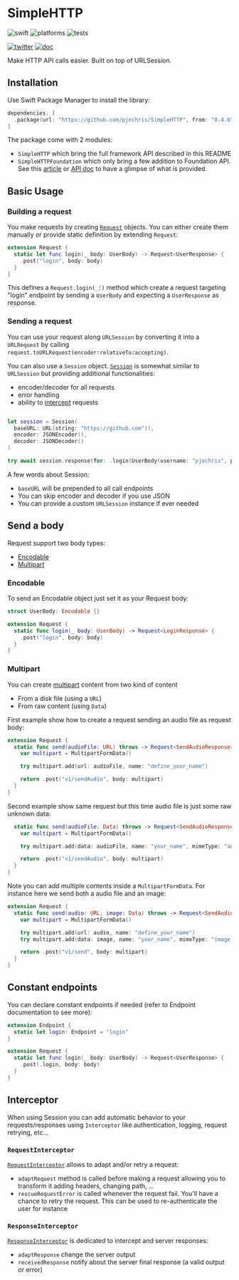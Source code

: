 # SimpleHTTP

![swift](https://img.shields.io/badge/Swift-5.5%2B-orange?logo=swift&logoColor=white)
![platforms](https://img.shields.io/badge/Platforms-iOS%20%7C%20macOS-lightgrey)
![tests](https://github.com/pjechris/SimpleHTTP/actions/workflows/test.yml/badge.svg)

[![twitter](https://img.shields.io/badge/twitter-pjechris-1DA1F2?logo=twitter&logoColor=white)](https://twitter.com/pjechris)
[![doc](https://img.shields.io/badge/read%20the%20doc-8CA1AF?logo=readthedocs&logoColor=white)](https://pjechris.github.io/SimpleHTTP/)

Make HTTP API calls easier. Built on top of URLSession.

## Installation

Use Swift Package Manager to install the library:

```swift
dependencies: [
  .package(url: "https://github.com/pjechris/SimpleHTTP", from: "0.4.0"),
]
```

The package come with 2 modules:

- `SimpleHTTP` which bring the full framework API described in this README
- `SimpleHTTPFoundation` which only bring a few addition to Foundation API. See this [article](https://swiftunwrap.com/article/designing-http-framework-foundation/) or [API doc](https://pjechris.github.io/SimpleHTTP/) to have a glimpse of what is provided.

## Basic Usage

### Building a request

You make requests by creating [`Request`](https://pjechris.github.io/SimpleHTTP/Structs/Request.html) objects. You can either create them manually or provide static definition by extending `Request`:

```swift
extension Request {
  static let func login(_ body: UserBody) -> Request<UserResponse> {
    .post("login", body: body)
  }
}
```

This defines a `Request.login(_:)` method which create a request targeting "login" endpoint by sending a `UserBody` and expecting a `UserResponse` as response.

### Sending a request

You can use your request along `URLSession` by converting it into a `URLRequest` by calling `request.toURLRequest(encoder:relativeTo:accepting)`.

You can also use a `Session` object. [`Session`](https://pjechris.github.io/SimpleHTTP/Classes/Session.html) is somewhat similar to `URLSession` but providing additional functionalities:

- encoder/decoder for all requests
- error handling
- ability to [intercept](#interceptor) requests

```swift

let session = Session(
  baseURL: URL(string: "https://github.com")!,
  encoder: JSONEncoder(),
  decoder: JSONDecoder()
)

try await session.response(for: .login(UserBody(username: "pjechris", password: "MyPassword")))

```

A few words about Session:

- `baseURL` will be prepended to all call endpoints
- You can skip encoder and decoder if you use JSON
- You can provide a custom `URLSession` instance if ever needed

## Send a body

Request support two body types:

- [Encodable](#encodable)
- [Multipart](#multipart)

### Encodable

To send an Encodable object just set it as your Request body:

```swift
struct UserBody: Encodable {}

extension Request {
  static func login(_ body: UserBody) -> Request<LoginResponse> {
    .post("login", body: body)
  }
}
```

### Multipart

You can create [multipart](https://pjechris.github.io/SimpleHTTP/Structs/MultipartFormData.html) content from two kind of content

- From a disk file (using a `URL`)
- From raw content (using `Data`)

First example show how to create a request sending an audio file as request body:

```swift
extension Request {
  static func send(audioFile: URL) throws -> Request<SendAudioResponse> {
    var multipart = MultipartFormData()

    try multipart.add(url: audioFile, name: "define_your_name")

    return .post("v1/sendAudio", body: multipart)
  }
}
```

Second example show same request but this time audio file is just some raw unknown data:

```swift
  static func send(audioFile: Data) throws -> Request<SendAudioResponse> {
    var multipart = MultipartFormData()

    try multipart.add(data: audioFile, name: "your_name", mimeType: "audioFile_mimeType")

    return .post("v1/sendAudio", body: multipart)
  }
}
```

Note you can add multiple contents inside a `MultipartFormData`. For instance here we send both a audio file and an image:

```swift
extension Request {
  static func send(audio: URL, image: Data) throws -> Request<SendAudioImageResponse> {
    var multipart = MultipartFormData()

    try multipart.add(url: audio, name: "define_your_name")
    try multipart.add(data: image, name: "your_name", mimeType: "image_mimeType")

    return .post("v1/send", body: multipart)
  }
}
```

## Constant endpoints

You can declare constant endpoints if needed (refer to Endpoint documentation to see more):

```swift
extension Endpoint {
  static let login: Endpoint = "login"
}

extension Request {
  static let func login(_ body: UserBody) -> Request<UserResponse> {
    .post(.login, body: body)
  }
}
```

## Interceptor

When using Session you can add automatic behavior to your requests/responses using `Interceptor` like authentication, logging, request retrying, etc...

### `RequestInterceptor`

[`RequestInterceptor`](https://pjechris.github.io/SimpleHTTP/Protocols/RequestInterceptor.html) allows to adapt and/or retry a request:

- `adaptRequest` method is called before making a request allowing you to transform it adding headers, changing path, ...
- `rescueRequestError` is called whenever the request fail. You'll have a chance to retry the request. This can be used to re-authenticate the user for instance

### `ResponseInterceptor`

[`ResponseInterceptor`](https://pjechris.github.io/SimpleHTTP/Protocols/ResponseInterceptor.html) is dedicated to intercept and server responses:

- `adaptResponse` change the server output
- `receivedResponse` notify about the server final response (a valid output or error)
